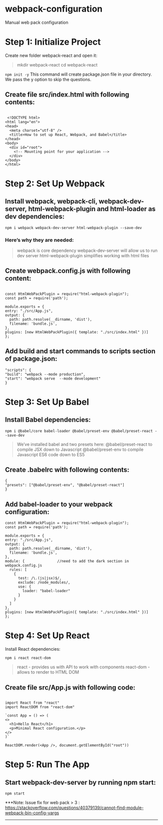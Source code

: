 # webpack-configuration
Manual web pack configuration

# Step 1: Initialize Project

Create new folder webpack-react and open it:

> mkdir webpack-react 
> cd webpack-react

 `npm init -y`
This command will create package.json file in your directory. We pass the y option to skip the questions.

## Create file src/index.html with following contents:

```

 <!DOCTYPE html>
<html lang="en">
<head>
  <meta charset="utf-8" />
  <title>How to set up React, Webpack, and Babel</title>
</head>
<body>
  <div id="root">
    <!-- Mounting point for your application -->
  </div>
</body>
</html> 
```

# Step 2: Set Up Webpack

## Install webpack, webpack-cli, webpack-dev-server, html-webpack-plugin and html-loader as dev dependencies:

`npm i webpack webpack-dev-server html-webpack-plugin --save-dev`

### Here’s why they are needed:
> webpack is core dependency
> webpack-dev-server will allow us to run dev server
> html-webpack-plugin simplifies working with html files

## Create webpack.config.js with following content:

```

const HtmlWebPackPlugin = require("html-webpack-plugin");
const path = require('path');

module.exports = {
entry: "./src/App.js",
output: {
  path: path.resolve(__dirname, 'dist'),
  filename: 'bundle.js',
},
plugins: [new HtmlWebPackPlugin({ template: "./src/index.html" })]
};
```
## Add build and start commands to scripts section of package.json:
```
"scripts": {
"build": "webpack --mode production",
"start": "webpack serve  --mode development"
}
```

# Step 3: Set Up Babel

## Install Babel dependencies:

`npm i @babel/core babel-loader @babel/preset-env @babel/preset-react --save-dev`

> We’ve installed babel and two presets here:
> @babel/preset-react to compile JSX down to Javascript
> @babel/preset-env to compile Javascript ES6 code down to ES5

## Create .babelrc with following contents:

```
{
"presets": ["@babel/preset-env", "@babel/preset-react"]
}
```


## Add babel-loader to your webpack configuration:

``` 
const HtmlWebPackPlugin = require("html-webpack-plugin");
const path = require('path');

module.exports = {
entry: "./src/App.js",
output: {
  path: path.resolve(__dirname, 'dist'),
  filename: 'bundle.js',
},
module: {				//need to add the dark section in webpack.config.js
  rules: [
    {
      test: /\.(js|jsx)$/,
      exclude: /node_modules/,
      use: {
        loader: "babel-loader"
      }
    }
  ]
},
plugins: [new HtmlWebPackPlugin({ template: "./src/index.html" })]
}; 
```

# Step 4: Set Up React

Install React dependencies:

`npm i react react-dom`

> react - provides us with API to work with components
> react-dom - allows to render to HTML DOM

## Create file src/App.js with following code:

```

import React from "react"
import ReactDOM from "react-dom"

`const App = () => (
<>
  <h1>Hello React</h1>
  <p>Minimal React configuration.</p>
</>
)`

ReactDOM.render(<App />, document.getElementById("root"))
```
# Step 5: Run The App

## Start webpack-dev-server by running npm start:

`npm start`


***Note:
Issue fix for web pack > 3 : 
https://stackoverflow.com/questions/40379139/cannot-find-module-webpack-bin-config-yargs
***


